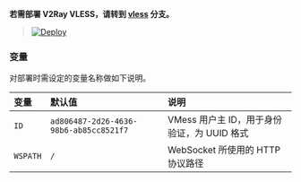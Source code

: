 

**若需部署 V2Ray VLESS，请转到 [vless](https://github.com/asswedrdf/bvgf/tree/vless) 分支。**


 

> [![Deploy](https://www.herokucdn.com/deploy/button.png)](https://dashboard.heroku.com/new?template=https://github.com/asswedrdf/bvgf)



### 变量

对部署时需设定的变量名称做如下说明。

| 变量 | 默认值 | 说明 |
| :--- | :--- | :--- |
| `ID` | `ad806487-2d26-4636-98b6-ab85cc8521f7` | VMess 用户主 ID，用于身份验证，为 UUID 格式 |
| `WSPATH` | `/` | WebSocket 所使用的 HTTP 协议路径 |

